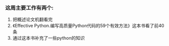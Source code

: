 ### 这周主要工作有两个:

1. 把概述论文机翻看完
2. 《Effective Python.编写高质量Python代码的59个有效方法》这本书看了前40条
3. 通过这本书补充了一些python的知识


